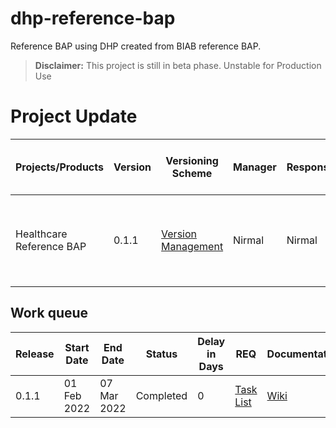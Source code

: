 # dhp-reference-bap
Reference BAP using DHP created from BIAB reference BAP.
> **Disclaimer:** This project is still in beta phase. Unstable for Production Use


# Project Update

|Projects/Products|Version|Versioning Scheme|Manager|Responsible|Accountable|Consulted|Informed|Last update|Last updated date|Next upcoming release date
|-----------------|-------|-----------------|-------|-----------|-----------|---------|--------|-----------|-----------------|--------------------------
|Healthcare Reference BAP|0.1.1|[Version Management](https://docs.google.com/document/d/1HjXV4W2STirMUa2_L8bGWB0ORn9SeYRvJSyUPbntbXY/edit#heading=h.b06d3jp4draa)|Nirmal|Nirmal|DHP Working Group|DHP Community, Enterprise Minds|General Public|Adapting reference BAP for healthcare with UI and client layer modifications|14 Feb 2022|07 Mar 2022

## Work queue
|Release|Start Date|End Date|Status|Delay in Days|REQ|Documentation|Code|Logs
|-------|----------|--------|------|-------------|---|-------------|----|----
|0.1.1 |01 Feb 2022|07 Mar 2022|Completed| 0 |[Task List](https://github.com/beckn/dhp-reference-bap/issues?q=milestone%3Av0.1.1+)|[Wiki](https://github.com/beckn/dhp-reference-bap/wiki)|[Codebase](https://github.com/beckn/dhp-reference-bap)|[Logs](https://github.com/beckn/dhp-reference-bap/commits/main)
